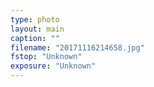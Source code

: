 ```yaml
---
type: photo
layout: main
caption: ""
filename: "20171116214658.jpg"
fstop: "Unknown"
exposure: "Unknown"
---
```


